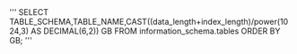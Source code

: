 ##
'''
SELECT TABLE_SCHEMA,TABLE_NAME,CAST((data_length+index_length)/power(1024,3) AS DECIMAL(6,2)) GB FROM information_schema.tables ORDER BY GB;
'''
